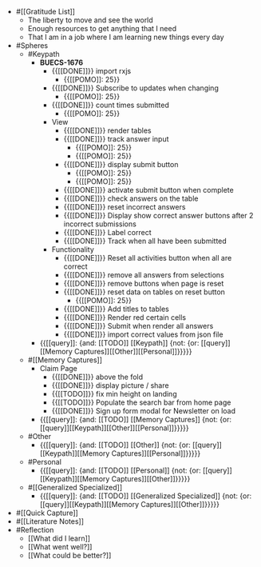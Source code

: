 - #[[Gratitude List]] 
    - The liberty to move and see the world
    - Enough resources to get anything that I need
    - That I am in a job where I am learning new things every day
- #Spheres 
    - #Keypath
        - **BUECS-1676**
            - {{[[DONE]]}} import rxjs
                - {{[[POMO]]: 25}}
            - {{[[DONE]]}} Subscribe to updates when changing
                - {{[[POMO]]: 25}}
            - {{[[DONE]]}} count times submitted
                - {{[[POMO]]: 25}}
            - View
                - {{[[DONE]]}} render tables 
                - {{[[DONE]]}} track answer input
                    - {{[[POMO]]: 25}}
                    - {{[[POMO]]: 25}}
                - {{[[DONE]]}}  display submit button
                    - {{[[POMO]]: 25}}
                    - {{[[POMO]]: 25}}
                - {{[[DONE]]}} activate submit button when complete
                - {{[[DONE]]}} check answers on the table
                - {{[[DONE]]}} reset incorrect answers
                - {{[[DONE]]}} Display show correct answer buttons after 2 incorrect submissions
                - {{[[DONE]]}} Label correct
                - {{[[DONE]]}} Track when all have been submitted
            - Functionality
                - {{[[DONE]]}} Reset all activities button when all are correct
                - {{[[DONE]]}} remove all answers from selections
                - {{[[DONE]]}} remove buttons when page is reset
                - {{[[DONE]]}} reset data on tables on reset button
                    - {{[[POMO]]: 25}}
                - {{[[DONE]]}} Add titles to tables
                - {{[[DONE]]}} Render red certain cells
                - {{[[DONE]]}} Submit when render all answers
                - {{[[DONE]]}} import correct values from json file
        - {{[[query]]: {and: [[TODO]] [[Keypath]] {not: {or: [[query]][[Memory Captures]][[Other]][[Personal]]}}}}}
    - #[[Memory Captures]]
        - Claim Page
            - {{[[DONE]]}} above the fold
            - {{[[DONE]]}} display picture / share
            - {{[[TODO]]}} fix min height on landing
            - {{[[TODO]]}} Populate the search bar from home page
            - {{[[DONE]]}} Sign up form modal for Newsletter on load
        - {{[[query]]: {and: [[TODO]] [[Memory Captures]] {not: {or: [[query]][[Keypath]][[Other]][[Personal]]}}}}}
    - #Other
        - {{[[query]]: {and: [[TODO]] [[Other]] {not: {or: [[query]][[Keypath]][[Memory Captures]][[Personal]]}}}}}
    - #Personal
        - {{[[query]]: {and: [[TODO]] [[Personal]] {not: {or: [[query]][[Keypath]][[Memory Captures]][[Other]]}}}}}
    - #[[Generalized Specialized]]
        - {{[[query]]: {and: [[TODO]] [[Generalized Specialized]] {not: {or: [[query]][[Keypath]][[Memory Captures]][[Other]]}}}}}
- #[[Quick Capture]]
- #[[Literature Notes]]
- #Reflection
    - [[What did I learn]]
    - [[What went well?]]
    - [[What could be better?]]
